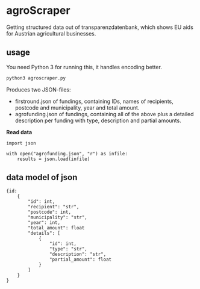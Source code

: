 # agroScraper
Getting structured data out of transparenzdatenbank, which shows EU aids for Austrian agricultural businesses.

## usage

You need Python 3 for running this, it handles encoding better.

```python
python3 agroscraper.py
```

Produces two JSON-files:
* firstround.json of fundings, containing IDs, names of recipients, postcode and municipality, year and total amount.
* agrofunding.json of fundings, containing all of the above plus a detailed description per funding with type, description and partial amounts.

**Read data**

```
import json

with open("agrofunding.json", "r") as infile:
    results = json.load(infile)
```


## data model of json

```
{id:
	{
		"id": int,
		"recipient": "str",
		"postcode": int,
		"municipality": "str",
		"year": int,
		"total_amount": float
		"details": [
			{
				"id": int,
				"type": "str",
				"description": "str",
				"partial_amount": float
			}
		]	
	}
}
```

